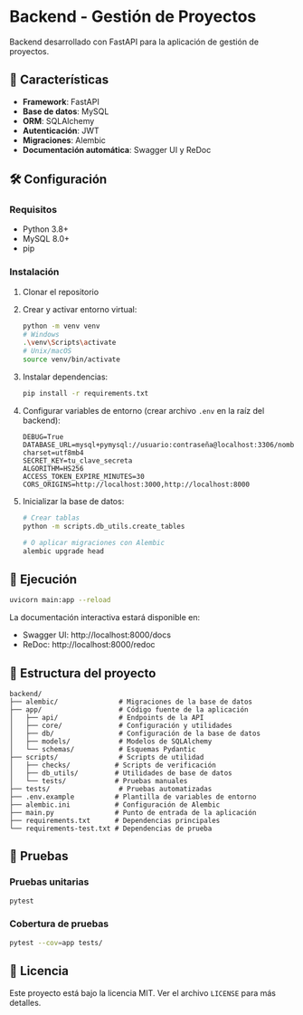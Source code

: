 # Backend - Gestión de Proyectos

Backend desarrollado con FastAPI para la aplicación de gestión de proyectos.

## 🚀 Características

- **Framework**: FastAPI
- **Base de datos**: MySQL
- **ORM**: SQLAlchemy
- **Autenticación**: JWT
- **Migraciones**: Alembic
- **Documentación automática**: Swagger UI y ReDoc

## 🛠️ Configuración

### Requisitos

- Python 3.8+
- MySQL 8.0+
- pip

### Instalación

1. Clonar el repositorio
2. Crear y activar entorno virtual:
   ```bash
   python -m venv venv
   # Windows
   .\venv\Scripts\activate
   # Unix/macOS
   source venv/bin/activate
   ```

3. Instalar dependencias:
   ```bash
   pip install -r requirements.txt
   ```

4. Configurar variables de entorno (crear archivo `.env` en la raíz del backend):
   ```env
   DEBUG=True
   DATABASE_URL=mysql+pymysql://usuario:contraseña@localhost:3306/nombre_bd?charset=utf8mb4
   SECRET_KEY=tu_clave_secreta
   ALGORITHM=HS256
   ACCESS_TOKEN_EXPIRE_MINUTES=30
   CORS_ORIGINS=http://localhost:3000,http://localhost:8000
   ```

5. Inicializar la base de datos:
   ```bash
   # Crear tablas
   python -m scripts.db_utils.create_tables
   
   # O aplicar migraciones con Alembic
   alembic upgrade head
   ```

## 🚀 Ejecución

```bash
uvicorn main:app --reload
```

La documentación interactiva estará disponible en:
- Swagger UI: http://localhost:8000/docs
- ReDoc: http://localhost:8000/redoc

## 📁 Estructura del proyecto

```
backend/
├── alembic/               # Migraciones de la base de datos
├── app/                   # Código fuente de la aplicación
│   ├── api/               # Endpoints de la API
│   ├── core/              # Configuración y utilidades
│   ├── db/                # Configuración de la base de datos
│   ├── models/            # Modelos de SQLAlchemy
│   └── schemas/           # Esquemas Pydantic
├── scripts/               # Scripts de utilidad
│   ├── checks/           # Scripts de verificación
│   ├── db_utils/         # Utilidades de base de datos
│   └── tests/            # Pruebas manuales
├── tests/                 # Pruebas automatizadas
├── .env.example          # Plantilla de variables de entorno
├── alembic.ini           # Configuración de Alembic
├── main.py               # Punto de entrada de la aplicación
├── requirements.txt      # Dependencias principales
└── requirements-test.txt # Dependencias de prueba
```

## 🧪 Pruebas

### Pruebas unitarias

```bash
pytest
```

### Cobertura de pruebas

```bash
pytest --cov=app tests/
```

## 📝 Licencia

Este proyecto está bajo la licencia MIT. Ver el archivo `LICENSE` para más detalles.
